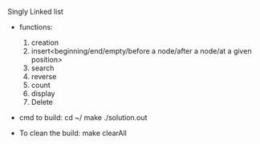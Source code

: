 Singly Linked list
  - functions:
    1) creation
    2) insert<beginning/end/empty/before a node/after a node/at a given position>
    3) search
    4) reverse
    5) count
    6) display
    7) Delete

- cmd to build:
    cd ~/<cloned dir>
    make
    ./solution.out

- To clean the build:
    make clearAll
